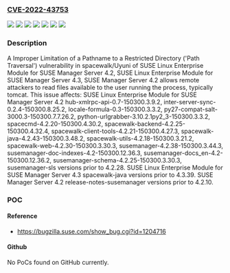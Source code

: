 ### [CVE-2022-43753](https://cve.mitre.org/cgi-bin/cvename.cgi?name=CVE-2022-43753)
![](https://img.shields.io/static/v1?label=Product&message=SUSE%20Linux%20Enterprise%20Module%20for%20SUSE%20Manager%20Server%204.2&color=blue)
![](https://img.shields.io/static/v1?label=Product&message=SUSE%20Linux%20Enterprise%20Module%20for%20SUSE%20Manager%20Server%204.3&color=blue)
![](https://img.shields.io/static/v1?label=Product&message=SUSE%20Manager%20Server%204.2&color=blue)
![](https://img.shields.io/static/v1?label=Version&message=hub-xmlrpc-api-0.7-150300.3.9.2%2C%20inter-server-sync-0.2.4-150300.8.25.2%2C%20locale-formula-0.3-150300.3.3.2%2C%20py27-compat-salt-3000.3-150300.7.7.26.2%2C%20python-urlgrabber-3.10.2.1py2_3-150300.3.3.2%2C%20spacecmd-4.2.20-150300.4.30.2%2C%20spacewalk-backend-4.2.25-150300.4.32.4%2C%20spacewalk-client-tools-4.2.21-150300.4.27.3%2C%20spacewalk-java-4.2.43-150300.3.48.2%2C%20spacewalk-utils-4.2.18-150300.3.21.2%2C%20spacewalk-web-4.2.30-150300.3.30.3%2C%20susemanager-4.2.38-150300.3.44.3%2C%20susemanager-doc-indexes-4.2-150300.12.36.3%2C%20susemanager-docs_en-4.2-150300.12.36.2%2C%20susemanager-schema-4.2.25-150300.3.30.3%2C%20susemanager-sls%3C%204.2.28%20&color=brighgreen)
![](https://img.shields.io/static/v1?label=Version&message=release-notes-susemanager%3C%204.2.10%20&color=brighgreen)
![](https://img.shields.io/static/v1?label=Version&message=spacewalk-java%3C%204.3.39%20&color=brighgreen)
![](https://img.shields.io/static/v1?label=Vulnerability&message=CWE-22%3A%20Improper%20Limitation%20of%20a%20Pathname%20to%20a%20Restricted%20Directory%20('Path%20Traversal')&color=brighgreen)

### Description

A Improper Limitation of a Pathname to a Restricted Directory ('Path Traversal') vulnerability in spacewalk/Uyuni of SUSE Linux Enterprise Module for SUSE Manager Server 4.2, SUSE Linux Enterprise Module for SUSE Manager Server 4.3, SUSE Manager Server 4.2 allows remote attackers to read files available to the user running the process, typically tomcat. This issue affects: SUSE Linux Enterprise Module for SUSE Manager Server 4.2 hub-xmlrpc-api-0.7-150300.3.9.2, inter-server-sync-0.2.4-150300.8.25.2, locale-formula-0.3-150300.3.3.2, py27-compat-salt-3000.3-150300.7.7.26.2, python-urlgrabber-3.10.2.1py2_3-150300.3.3.2, spacecmd-4.2.20-150300.4.30.2, spacewalk-backend-4.2.25-150300.4.32.4, spacewalk-client-tools-4.2.21-150300.4.27.3, spacewalk-java-4.2.43-150300.3.48.2, spacewalk-utils-4.2.18-150300.3.21.2, spacewalk-web-4.2.30-150300.3.30.3, susemanager-4.2.38-150300.3.44.3, susemanager-doc-indexes-4.2-150300.12.36.3, susemanager-docs_en-4.2-150300.12.36.2, susemanager-schema-4.2.25-150300.3.30.3, susemanager-sls versions prior to 4.2.28. SUSE Linux Enterprise Module for SUSE Manager Server 4.3 spacewalk-java versions prior to 4.3.39. SUSE Manager Server 4.2 release-notes-susemanager versions prior to 4.2.10.

### POC

#### Reference
- https://bugzilla.suse.com/show_bug.cgi?id=1204716

#### Github
No PoCs found on GitHub currently.

